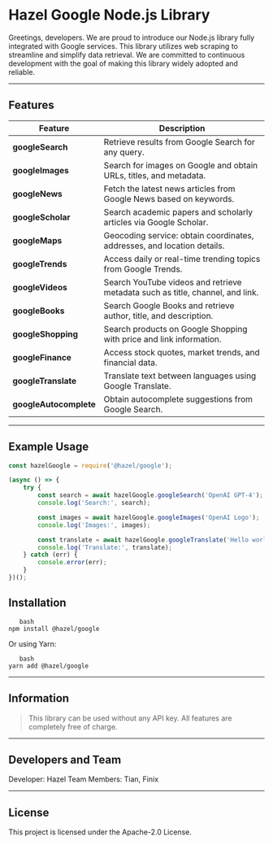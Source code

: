 # Hazel Google Node.js Library

Greetings, developers. We are proud to introduce our Node.js library fully integrated with Google services. This library utilizes web scraping to streamline and simplify data retrieval. We are committed to continuous development with the goal of making this library widely adopted and reliable.  

---

## Features

| Feature | Description |
|---------|-------------|
| **googleSearch** | Retrieve results from Google Search for any query. |
| **googleImages** | Search for images on Google and obtain URLs, titles, and metadata. |
| **googleNews** | Fetch the latest news articles from Google News based on keywords. |
| **googleScholar** | Search academic papers and scholarly articles via Google Scholar. |
| **googleMaps** | Geocoding service: obtain coordinates, addresses, and location details. |
| **googleTrends** | Access daily or real-time trending topics from Google Trends. |
| **googleVideos** | Search YouTube videos and retrieve metadata such as title, channel, and link. |
| **googleBooks** | Search Google Books and retrieve author, title, and description. |
| **googleShopping** | Search products on Google Shopping with price and link information. |
| **googleFinance** | Access stock quotes, market trends, and financial data. |
| **googleTranslate** | Translate text between languages using Google Translate. |
| **googleAutocomplete** | Obtain autocomplete suggestions from Google Search. |

---

## Example Usage

```javascript
const hazelGoogle = require('@hazel/google');

(async () => {
    try {
        const search = await hazelGoogle.googleSearch('OpenAI GPT-4');
        console.log('Search:', search);

        const images = await hazelGoogle.googleImages('OpenAI Logo');
        console.log('Images:', images);

        const translate = await hazelGoogle.googleTranslate('Hello world', 'en', 'id');
        console.log('Translate:', translate);
    } catch (err) {
        console.error(err);
    }
})();
```
## Installation
```
   bash
npm install @hazel/google
```
Or using Yarn:
```
   bash
yarn add @hazel/google
```

---

## Information
> This library can be used without any API key. All features are completely free of charge.

---

## Developers and Team
Developer: Hazel
Team Members: Tian, Finix



---

## License
This project is licensed under the Apache-2.0 License.
